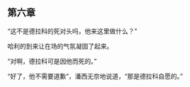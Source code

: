 ## 第六章

“这不是德拉科的死对头吗，他来这里做什么？”

哈利的到来让在场的气氛凝固了起来。

“对啊，德拉科可是因他而死的。”

“好了，他不需要道歉”，潘西无奈地说道，“那是德拉科自愿的。”